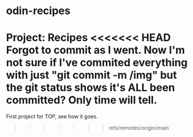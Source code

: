 # odin-recipes
Project: Recipes
<<<<<<< HEAD
Forgot to commit as I went.
Now I'm not sure if I've commited everything with just "git commit -m /img" but the git status shows it's ALL been committed? Only time will tell.
=======

First project for TOP, see how it goes.
>>>>>>> refs/remotes/origin/main
